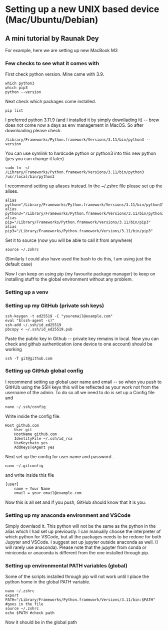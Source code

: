 # Setting up a new UNIX based device (Mac/Ubuntu/Debian)
## A mini tutorial by Raunak Dey
For example, here we are setting up new MacBook M3


### Few checks to see what it comes with

First check python version. Mine came with 3.9. 
```
which python3
which pip3
python --version
```

Next check which packages come installed.
```
pip list 
```

I preferred python 3.11.9 (and I installed it by simply downliading it) -- brew does not come now a days as env management in MacOS. So after downloading please check.
```
/Library/Frameworks/Python.framework/Versions/3.11/bin/python3 --version
```
You can use symlink to hardcode python or python3 into this new python (yes you can change it later)
```
sudo ln -sf /Library/Frameworks/Python.framework/Versions/3.11/bin/python3 /usr/local/bin/python3
```
I recommend setting up aliases instead. In the ~/.zshrc
 file please set up the alises.
```
alias python="/Library/Frameworks/Python.framework/Versions/3.11/bin/python3"
alias python3="/Library/Frameworks/Python.framework/Versions/3.11/bin/python3"
alias pip="/Library/Frameworks/Python.framework/Versions/3.11/bin/pip3"
alias pip3="/Library/Frameworks/Python.framework/Versions/3.11/bin/pip3"
```
Set it to source (now you will be able to call it from anywhere)
```
source ~/.zshrc
```

(Similarly I could also have used the bash to do this, I am using just the default case)

Now I can keep on using pip (my favourite package manager) to keep on installing stuff to the global environment without any problem.


### Setting up a venv 




### Setting up my GitHub (private ssh keys)
```
ssh-keygen -t ed25519 -C "youremail@example.com"
eval "$(ssh-agent -s)"
ssh-add ~/.ssh/id_ed25519
pbcopy < ~/.ssh/id_ed25519.pub
```
Paste the public key in Github -- private key remains in local. Now you can check and github authentication (one device to one account) should be working
```
ssh -T git@github.com
```

### Setting up GitHub global config
I recommend setting up global user name and email -- so when you push to GitHUb using the SSH keys this will be reflected as your work not from the username of the admin. To do so all we need to do is set up a Config file and 

```
nano ~/.ssh/config
```

Write inside the config file. 
``` 
Host github.com
    User git
    HostName github.com
    IdentityFile ~/.ssh/id_rsa
    UseKeychain yes
    AddKeysToAgent yes

```
Next set up the config for user name and password .

```
nano ~/.gitconfig
```
and write inside this file
```
[user]
    name = Your Name
    email = your_email@example.com
```
Now this is all set and if you push, GitHub should know that it is you.

### Setting up my anaconda environment and VSCode
Simply downlaod it. This python will not be the same as the python in the alias which I had set up previously. I can manually choose the interpreter of which python for VSCode, but all the packages needs to be redone for both Jupyter and VSCode.
I suggest set up jupyter outside anaconda as well. (I will rarely use anaconda). Please note that the jupyter from conda or miniconda or anaconda is different from the one installed through pip.


### Setting up environmental PATH variables (global)

Some of the scripts installed through pip will not work until I place the python home in the global PATH variable.

```
nano ~/.zshrc
export PATH="/Library/Frameworks/Python.framework/Versions/3.11/bin:$PATH" #goes in the file
source ~/.zshrc
echo $PATH #check path
```

Now it should be in the global path


